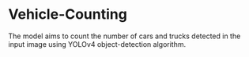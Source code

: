 # Vehicle-Counting
The model aims to count the number of cars and trucks detected in the input image using YOLOv4 object-detection algorithm.
